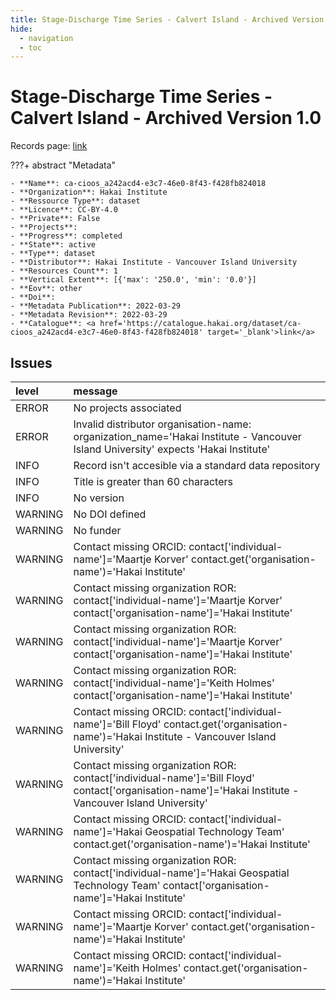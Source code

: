 ```yaml
---
title: Stage-Discharge Time Series - Calvert Island - Archived Version 1.0
hide:
  - navigation
  - toc
---
```


# Stage-Discharge Time Series - Calvert Island - Archived Version 1.0

Records page: <a href='https://catalogue.hakai.org/dataset/ca-cioos_a242acd4-e3c7-46e0-8f43-f428fb824018' target='_blank'>link</a>

???+ abstract "Metadata"

    - **Name**: ca-cioos_a242acd4-e3c7-46e0-8f43-f428fb824018 
    - **Organization**: Hakai Institute 
    - **Ressource Type**: dataset 
    - **Licence**: CC-BY-4.0 
    - **Private**: False 
    - **Projects**:  
    - **Progress**: completed 
    - **State**: active 
    - **Type**: dataset 
    - **Distributor**: Hakai Institute - Vancouver Island University 
    - **Resources Count**: 1 
    - **Vertical Extent**: [{'max': '250.0', 'min': '0.0'}] 
    - **Eov**: other 
    - **Doi**:  
    - **Metadata Publication**: 2022-03-29 
    - **Metadata Revision**: 2022-03-29 
    - **Catalogue**: <a href='https://catalogue.hakai.org/dataset/ca-cioos_a242acd4-e3c7-46e0-8f43-f428fb824018' target='_blank'>link</a> 

<div id='map'></div>




## Issues
| level   | message                                                                                                                                                 |
|:--------|:--------------------------------------------------------------------------------------------------------------------------------------------------------|
| ERROR   | No projects associated                                                                                                                                  |
| ERROR   | Invalid distributor organisation-name: organization_name='Hakai Institute - Vancouver Island University' expects 'Hakai Institute'                      |
| INFO    | Record isn't accesible via a standard data repository                                                                                                   |
| INFO    | Title is greater than 60 characters                                                                                                                     |
| INFO    | No version                                                                                                                                              |
| WARNING | No DOI defined                                                                                                                                          |
| WARNING | No funder                                                                                                                                               |
| WARNING | Contact missing ORCID: contact['individual-name']='Maartje Korver' contact.get('organisation-name')='Hakai Institute'                                   |
| WARNING | Contact missing organization ROR:  contact['individual-name']='Maartje Korver' contact['organisation-name']='Hakai Institute'                           |
| WARNING | Contact missing organization ROR:  contact['individual-name']='Maartje Korver' contact['organisation-name']='Hakai Institute'                           |
| WARNING | Contact missing organization ROR:  contact['individual-name']='Keith Holmes' contact['organisation-name']='Hakai Institute'                             |
| WARNING | Contact missing ORCID: contact['individual-name']='Bill Floyd' contact.get('organisation-name')='Hakai Institute - Vancouver Island University'         |
| WARNING | Contact missing organization ROR:  contact['individual-name']='Bill Floyd' contact['organisation-name']='Hakai Institute - Vancouver Island University' |
| WARNING | Contact missing ORCID: contact['individual-name']='Hakai Geospatial Technology Team' contact.get('organisation-name')='Hakai Institute'                 |
| WARNING | Contact missing organization ROR:  contact['individual-name']='Hakai Geospatial Technology Team' contact['organisation-name']='Hakai Institute'         |
| WARNING | Contact missing ORCID: contact['individual-name']='Maartje Korver' contact.get('organisation-name')='Hakai Institute'                                   |
| WARNING | Contact missing ORCID: contact['individual-name']='Keith Holmes' contact.get('organisation-name')='Hakai Institute'                                     |


<script>
   document.addEventListener("DOMContentLoaded", function() {
    var map = L.map('map').setView([51.505, -125.09], 5);
    L.tileLayer('https://tile.openstreetmap.org/{z}/{x}/{y}.png', {
        maxZoom: 19,
        attribution: '&copy; <a href="http://www.openstreetmap.org/copyright">OpenStreetMap</a>'
    }).addTo(map);
    var geojsonFeature = {
        "type": "Feature",
        "properties": {
            "name" : "Stage-Discharge Time Series - Calvert Island - Archived Version 1.0"
        },
        "geometry": {'type': 'Polygon', 'coordinates': [[[-128.13217163085935, 51.59626804559349], [-127.97149658203124, 51.59626804559349], [-127.97149658203124, 51.6857538480987], [-128.13217163085935, 51.6857538480987], [-128.13217163085935, 51.59626804559349]]]}
    }
    L.geoJSON(geojsonFeature).addTo(map);
   })
</script>